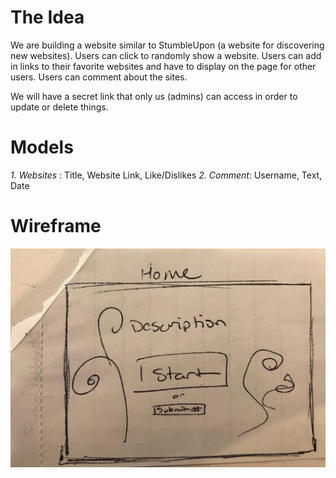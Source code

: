 # The Idea

We are building a website similar to StumbleUpon (a website for discovering new websites). Users can click to randomly show a website. Users can add in links to their favorite websites and have to display on the page for other users. Users can comment about the sites.

We will have a secret link that only us (admins) can access in order to update or delete things.

# Models

_1. Websites_ : Title, Website Link, Like/Dislikes
_2. Comment_: Username, Text, Date

# Wireframe
![wireframe](start.jpg)

